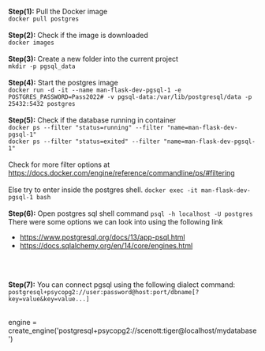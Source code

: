 **Step(1):** Pull the Docker image <br/>
`docker pull postgres`
<br/>
<br/>
**Step(2):** Check if the image is downloaded<br/>
`docker images`
<br/>
<br/>
**Step(3):** Create a new folder into the current project<br/>
`mkdir -p pgsql_data`
<br/>
<br/>
**Step(4):** Start the postgres image<br/>
`docker run -d -it --name man-flask-dev-pgsql-1 -e POSTGRES_PASSWORD=Pass2022# -v pgsql-data:/var/lib/postgresql/data -p 25432:5432 postgres`
<br/>
<br/>
**Step(5):** Check if the database running in container<br/>
`docker ps --filter "status=running" --filter "name=man-flask-dev-pgsql-1"`
<br/>
`docker ps --filter "status=exited" --filter "name=man-flask-dev-pgsql-1"`
<br/>
<br/>
Check for more filter options at
https://docs.docker.com/engine/reference/commandline/ps/#filtering
<br/>
<br/>
Else try to enter inside the postgres shell.
`docker exec -it man-flask-dev-pgsql-1 bash`
<br/>
<br/>
**Step(6):** Open postgres sql shell command
`psql -h localhost -U postgres`
<br/>
There were some options we can look into using the following link 
- https://www.postgresql.org/docs/13/app-psql.html
- https://docs.sqlalchemy.org/en/14/core/engines.html
<br/>
<br/>

**Step(7):** You can connect pgsql using the following dialect command:
<br/>
`postgresql+psycopg2://user:password@host:port/dbname[?key=value&key=value...]`
<br/>
<br/>



engine = create_engine('postgresql+psycopg2://scenott:tiger@localhost/mydatabase')